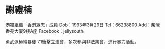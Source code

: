 # 謝禮楠

港獨組織「香港眾志」成員
Dob：1993年3月29日
Tel：66238800
Add：柴灣香苑大廈9樓A座
Facebook：jellysouth


勇武派極端暴徒
7.1衝擊立法會，多次參與非法集會，進行暴力活動。
